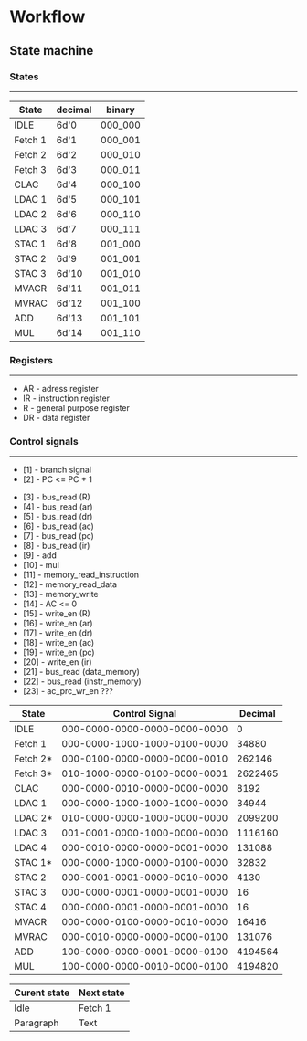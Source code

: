 
# Workflow

## State machine
<!-- 
* The state machine will be in the idle state till the **start logic is high**
* On start logic <= 1 (high) state machine will go to the next state ***fetch 1*** 
* The state machine will come to idle state when the conditions are met
*  -->

### States 
---

|State      | decimal   | binary    |   
|-----------|-----------|-----------|
|IDLE       |6d'0       |000_000    |
|Fetch 1    |6d'1       |000_001    |
|Fetch 2    |6d'2       |000_010    |
|Fetch 3    |6d'3       |000_011    |
|CLAC       |6d'4       |000_100    |
|LDAC  1    |6d'5       |000_101    |
|LDAC  2    |6d'6       |000_110    |
|LDAC  3    |6d'7       |000_111    |
|STAC  1    |6d'8       |001_000    |
|STAC  2    |6d'9       |001_001    |
|STAC  3    |6d'10      |001_010    |
|MVACR      |6d'11      |001_011    |
|MVRAC      |6d'12      |001_100    |
|ADD        |6d'13      |001_101    |
|MUL        |6d'14      |001_110    |

### Registers
---
* AR - adress register
* IR - instruction register
* R  - general purpose register
* DR - data register 


### Control signals
---
* [1]  - branch signal 
* [2]  - PC <= PC + 1
<!-- !for bus read -->
* [3]  - bus_read (R)
* [4]  - bus_read (ar)  <!--??hardwired -->
* [5]  - bus_read (dr)
* [6]  - bus_read (ac)
* [7]  - bus_read (pc)
* [8]  - bus_read (ir)  <!-- ??hardwired -->
* [9] -  add
* [10] - mul
* [11] - memory_read_instruction    <!-- connect to bus -->
* [12] - memory_read_data           <!-- connect to bus -->
* [13] - memory_write
* [14] - AC <= 0
  <!-- !for bus write -->
* [15] - write_en (R)
* [16] - write_en (ar)
* [17] - write_en (dr)
* [18] - write_en (ac)
* [19] - write_en (pc)
* [20] - write_en (ir)
* [21] - bus_read (data_memory)
* [22] - bus_read (instr_memory)
* [23] - ac_prc_wr_en ???

|State      |Control Signal              |Decimal |
|---        |---                         |---     |
|IDLE       |000-0000-0000-0000-0000-0000|0       |     
|Fetch 1    |000-0000-1000-1000-0100-0000|34880   |     
|Fetch 2*   |000-0100-0000-0000-0000-0010|262146  |     
|Fetch 3*   |010-1000-0000-0100-0000-0001|2622465 |     
|CLAC       |000-0000-0010-0000-0000-0000|8192    |     
|LDAC  1    |000-0000-1000-1000-1000-0000|34944   |     
|LDAC  2*   |010-0000-0000-1000-0000-0000|2099200 |
|LDAC  3    |001-0001-0000-1000-0000-0000|1116160 |
|LDAC  4    |000-0010-0000-0000-0001-0000|131088  |     
|STAC  1*   |000-0000-1000-0000-0100-0000|32832   |     
|STAC  2    |000-0001-0001-0000-0010-0000|4130    |     
|STAC  3    |000-0000-0001-0000-0001-0000|16      |     
|STAC  4    |000-0000-0001-0000-0001-0000|16      |     
|MVACR      |000-0000-0100-0000-0010-0000|16416   |     
|MVRAC      |000-0010-0000-0000-0000-0100|131076  |     
|ADD        |100-0000-0000-0001-0000-0100|4194564 |     
|MUL        |100-0000-0000-0010-0000-0100|4194820 |     


|Curent state        | Next state  | 
| -----------        | ----------- |
| Idle               | Fetch 1     |
| Paragraph          | Text        | -->